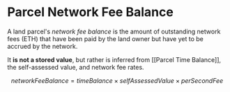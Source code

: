 # Parcel Network Fee Balance

A land parcel's _network fee balance_ is the amount of outstanding network fees (ETH) that have been paid by the land owner but have yet to be accrued by the network.

It **is not a stored value**, but rather is inferred from [[Parcel Time Balance]], the self-assessed value, and network fee rates.

$$
networkFeeBalance = timeBalance \times selfAssessedValue \times perSecondFee
$$